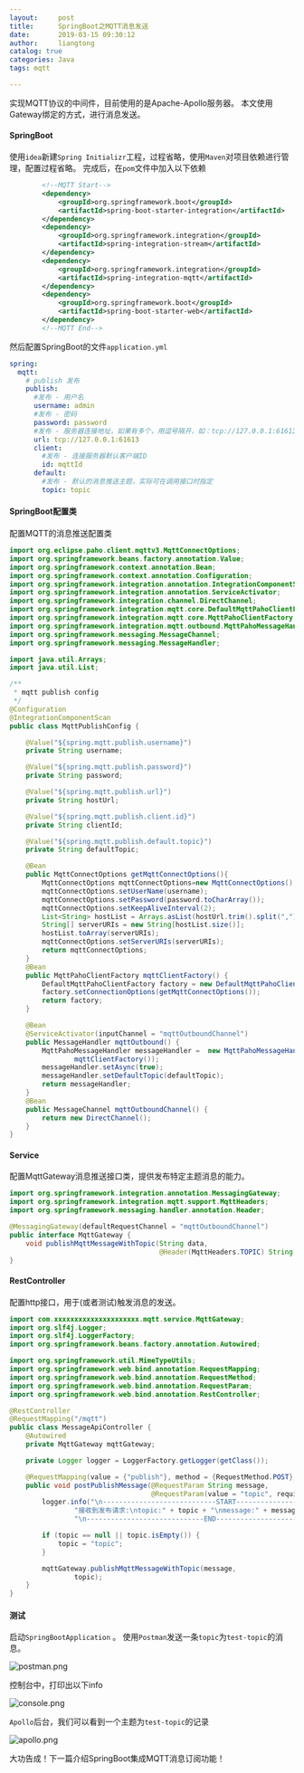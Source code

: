 ```yaml
---
layout:     post
title:      SpringBoot之MQTT消息发送
date:       2019-03-15 09:30:12
author:     liangtong
catalog: true
categories: Java
tags: mqtt

---
```



实现MQTT协议的中间件，目前使用的是Apache-Apollo服务器。
本文使用Gateway绑定的方式，进行消息发送。

#### SpringBoot

使用`idea`新建`Spring Initializr`工程，过程省略，使用`Maven`对项目依赖进行管理，配置过程省略。
完成后，在`pom`文件中加入以下依赖

```xml
        <!--MQTT Start-->
        <dependency>
            <groupId>org.springframework.boot</groupId>
            <artifactId>spring-boot-starter-integration</artifactId>
        </dependency>
        <dependency>
            <groupId>org.springframework.integration</groupId>
            <artifactId>spring-integration-stream</artifactId>
        </dependency>
        <dependency>
            <groupId>org.springframework.integration</groupId>
            <artifactId>spring-integration-mqtt</artifactId>
        </dependency>
        <dependency>
            <groupId>org.springframework.boot</groupId>
            <artifactId>spring-boot-starter-web</artifactId>
        </dependency>
        <!--MQTT End-->
```

然后配置SpringBoot的文件`application.yml`

```yml
spring:
  mqtt:
    # publish 发布
    publish:
      #发布 - 用户名
      username: admin
      #发布 - 密码
      password: password
      #发布 - 服务器连接地址，如果有多个，用逗号隔开，如：tcp://127.0.0.1:61613,tcp://192.168.2.133:61613
      url: tcp://127.0.0.1:61613
      client:
        #发布 - 连接服务器默认客户端ID
        id: mqttId
      default:
        #发布 - 默认的消息推送主题，实际可在调用接口时指定
        topic: topic
```



 <!-- more -->



#### SpringBoot配置类

配置MQTT的消息推送配置类

```Java
import org.eclipse.paho.client.mqttv3.MqttConnectOptions;
import org.springframework.beans.factory.annotation.Value;
import org.springframework.context.annotation.Bean;
import org.springframework.context.annotation.Configuration;
import org.springframework.integration.annotation.IntegrationComponentScan;
import org.springframework.integration.annotation.ServiceActivator;
import org.springframework.integration.channel.DirectChannel;
import org.springframework.integration.mqtt.core.DefaultMqttPahoClientFactory;
import org.springframework.integration.mqtt.core.MqttPahoClientFactory;
import org.springframework.integration.mqtt.outbound.MqttPahoMessageHandler;
import org.springframework.messaging.MessageChannel;
import org.springframework.messaging.MessageHandler;

import java.util.Arrays;
import java.util.List;

/**
 * mqtt publish config
 */
@Configuration
@IntegrationComponentScan
public class MqttPublishConfig {

    @Value("${spring.mqtt.publish.username}")
    private String username;

    @Value("${spring.mqtt.publish.password}")
    private String password;

    @Value("${spring.mqtt.publish.url}")
    private String hostUrl;

    @Value("${spring.mqtt.publish.client.id}")
    private String clientId;

    @Value("${spring.mqtt.publish.default.topic}")
    private String defaultTopic;

    @Bean
    public MqttConnectOptions getMqttConnectOptions(){
        MqttConnectOptions mqttConnectOptions=new MqttConnectOptions();
        mqttConnectOptions.setUserName(username);
        mqttConnectOptions.setPassword(password.toCharArray());
        mqttConnectOptions.setKeepAliveInterval(2);
        List<String> hostList = Arrays.asList(hostUrl.trim().split(","));
        String[] serverURIs = new String[hostList.size()];
        hostList.toArray(serverURIs);
        mqttConnectOptions.setServerURIs(serverURIs);
        return mqttConnectOptions;
    }
    @Bean
    public MqttPahoClientFactory mqttClientFactory() {
        DefaultMqttPahoClientFactory factory = new DefaultMqttPahoClientFactory();
        factory.setConnectionOptions(getMqttConnectOptions());
        return factory;
    }

    @Bean
    @ServiceActivator(inputChannel = "mqttOutboundChannel")
    public MessageHandler mqttOutbound() {
        MqttPahoMessageHandler messageHandler =  new MqttPahoMessageHandler(clientId,
                mqttClientFactory());
        messageHandler.setAsync(true);
        messageHandler.setDefaultTopic(defaultTopic);
        return messageHandler;
    }
    @Bean
    public MessageChannel mqttOutboundChannel() {
        return new DirectChannel();
    }
}
```

#### Service
配置MqttGateway消息推送接口类，提供发布特定主题消息的能力。

```Java
import org.springframework.integration.annotation.MessagingGateway;
import org.springframework.integration.mqtt.support.MqttHeaders;
import org.springframework.messaging.handler.annotation.Header;

@MessagingGateway(defaultRequestChannel = "mqttOutboundChannel")
public interface MqttGateway {
    void publishMqttMessageWithTopic(String data,
                                     @Header(MqttHeaders.TOPIC) String topic);
}
```

#### RestController
配置http接口，用于(或者测试)触发消息的发送。

```Java
import com.xxxxxxxxxxxxxxxxxxxxx.mqtt.service.MqttGateway;
import org.slf4j.Logger;
import org.slf4j.LoggerFactory;
import org.springframework.beans.factory.annotation.Autowired;

import org.springframework.util.MimeTypeUtils;
import org.springframework.web.bind.annotation.RequestMapping;
import org.springframework.web.bind.annotation.RequestMethod;
import org.springframework.web.bind.annotation.RequestParam;
import org.springframework.web.bind.annotation.RestController;

@RestController
@RequestMapping("/mqtt")
public class MessageApiController {
    @Autowired
    private MqttGateway mqttGateway;

    private Logger logger = LoggerFactory.getLogger(getClass());

    @RequestMapping(value = {"publish"}, method = {RequestMethod.POST}, produces = MimeTypeUtils.APPLICATION_JSON_VALUE)
    public void postPublishMessage(@RequestParam String message,
                                   @RequestParam(value = "topic", required = false) String topic) {
        logger.info("\n----------------------------START---------------------------\n" +
                "接收到发布请求:\ntopic:" + topic + "\nmessage:" + message +
                "\n-----------------------------END----------------------------");

        if (topic == null || topic.isEmpty()) {
            topic = "topic";
        }

        mqttGateway.publishMqttMessageWithTopic(message,
                topic);
    }
}
```

#### 测试
启动`SpringBootApplication` 。
使用`Postman`发送一条`topic`为`test-topic`的消息。

![postman.png](https://upload-images.jianshu.io/upload_images/16014538-49dd89bb3382e856.png?imageMogr2/auto-orient/strip%7CimageView2/2/w/840)


控制台中，打印出以下info

![console.png](https://upload-images.jianshu.io/upload_images/16014538-8e19edd38be6e5aa.png?imageMogr2/auto-orient/strip%7CimageView2/2/w/840)

`Apollo`后台，我们可以看到一个主题为`test-topic`的记录

![apollo.png](https://upload-images.jianshu.io/upload_images/16014538-f6322bc593274eff.png?imageMogr2/auto-orient/strip%7CimageView2/2/w/840)



大功告成！下一篇介绍SpringBoot集成MQTT消息订阅功能！


